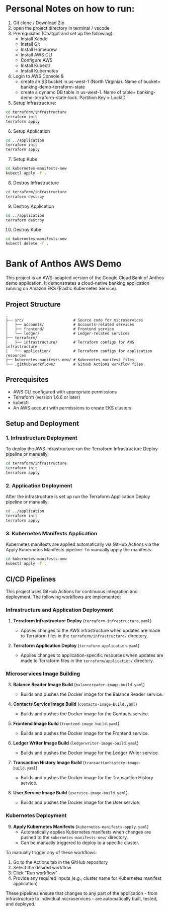 # Personal Notes on how to run: 
1. Git clone / Download Zip
2. open the project directory in terminal / vscode
3. Prerequisites (Chatgpt and set up the following):
   - Install Xcode
   - Install Git
   - Install Homebrew 
   - Install AWS CLI
   -    Configure AWS
   - Install Kubectl
   - Install Kubernetes
4. Login to AWS Console &
   - create an S3 bucket in us-west-1 (North Virginia). Name of bucket= banking-demo-terraform-state
   - create a dynamo DB table in us-west-1. Name of table= banking-demo-terraform-state-lock. Partition Key = LockID
5. Setup Infrastructure:
```bash
cd terraform/infrastructure
terraform init
terraform apply
```
6. Setup Application
```bash
cd ../application
terraform init
terraform apply
```
7. Setup Kube
```bash
cd kubernetes-manifests-new
kubectl apply -f .
```
8. Destroy Infrastructure
```bash
cd terraform/infrastructure
terraform destroy
```
9. Destroy Application
```bash
cd ../application
terraform destroy
```
10. Destroy Kube
```bash
cd kubernetes-manifests-new
kubectl delete -f .
```
# Bank of Anthos AWS Demo

This project is an AWS-adapted version of the Google Cloud Bank of Anthos demo application. It demonstrates a cloud-native banking application running on Amazon EKS (Elastic Kubernetes Service).

## Project Structure

```
.
├── src/                      # Source code for microservices
│   ├── accounts/             # Accounts-related services
│   ├── frontend/             # Frontend service
│   └── ledger/               # Ledger-related services
├── terraform/
│   ├── infrastructure/       # Terraform configs for AWS infrastructure
│   └── application/          # Terraform configs for application resources
├── kubernetes-manifests-new/ # Kubernetes manifest files
└── .github/workflows/        # GitHub Actions workflow files
```

## Prerequisites

- AWS CLI configured with appropriate permissions
- Terraform (version 1.6.6 or later)
- kubectl
- An AWS account with permissions to create EKS clusters

## Setup and Deployment

### 1. Infrastructure Deployment

To deploy the AWS infrastructure run the Terraform Infrastructure Deploy pipeline or manually:


```bash
cd terraform/infrastructure
terraform init
terraform apply
```

### 2. Application Deployment

After the infrastructure is set up run the Terraform Application Deploy pipeline or manually:

```bash
cd ../application
terraform init
terraform apply
```

### 3. Kubernetes Manifests Application

Kubernetes manifests are applied automatically via GitHub Actions via the Apply Kubernetes Manifests pipeline. To manually apply the manifests:

```bash
cd kubernetes-manifests-new
kubectl apply -f .
```

## CI/CD Pipelines

This project uses GitHub Actions for continuous integration and deployment. The following workflows are implemented:

### Infrastructure and Application Deployment

1. **Terraform Infrastructure Deploy** (`terraform-infrastructure.yaml`)
   - Applies changes to the AWS infrastructure when updates are made to Terraform files in the `terraform/infrastructure/` directory.

2. **Terraform Application Deploy** (`terraform-application.yaml`)
   - Applies changes to application-specific resources when updates are made to Terraform files in the `terraform/application/` directory.

### Microservices Image Building

3. **Balance Reader Image Build** (`balancereader-image-build.yaml`)
   - Builds and pushes the Docker image for the Balance Reader service.

4. **Contacts Service Image Build** (`contacts-image-build.yaml`)
   - Builds and pushes the Docker image for the Contacts service.

5. **Frontend Image Build** (`frontend-image-build.yaml`)
   - Builds and pushes the Docker image for the Frontend service.

6. **Ledger Writer Image Build** (`ledgerwriter-image-build.yaml`)
   - Builds and pushes the Docker image for the Ledger Writer service.

7. **Transaction History Image Build** (`transactionhistory-image-build.yaml`)
   - Builds and pushes the Docker image for the Transaction History service.

8. **User Service Image Build** (`uservice-image-build.yaml`)
   - Builds and pushes the Docker image for the User service.

### Kubernetes Deployment

9. **Apply Kubernetes Manifests** (`kubernetes-manifests-apply.yaml`)
   - Automatically applies Kubernetes manifests when changes are pushed to the `kubernetes-manifests-new/` directory.
   - Can be manually triggered to deploy to a specific cluster.

To manually trigger any of these workflows:
1. Go to the Actions tab in the GitHub repository
2. Select the desired workflow
3. Click "Run workflow"
4. Provide any required inputs (e.g., cluster name for Kubernetes manifest application)

These pipelines ensure that changes to any part of the application - from infrastructure to individual microservices - are automatically built, tested, and deployed.

